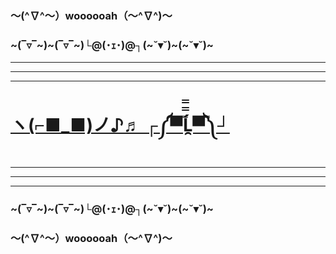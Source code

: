 ### 〜(^∇^〜）woooooah（〜^∇^)〜

### ~(‾▿‾~)~(‾▿‾~)└@(･ｪ･)@┐(~˘▾˘)~(~˘▾˘)~

---
---
---

# [ヽ(⌐■_■)ノ♪♬ ┌༼▀̿̿Ĺ̯̿̿▀̿༽┘]

___
---
---

### ~(‾▿‾~)~(‾▿‾~)└@(･ｪ･)@┐(~˘▾˘)~(~˘▾˘)~

### 〜(^∇^〜）woooooah（〜^∇^)〜





[ヽ(⌐■_■)ノ♪♬ ┌༼▀̿̿Ĺ̯̿̿▀̿༽┘]: https://www.youtube.com/watch?v=dQw4w9WgXcQ